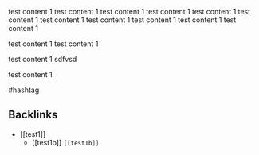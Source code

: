 test content 1 test content 1 test content 1 test content 1 test content 1 test content 1 test content 1 test content 1 test content 1 test content 1 test content 1 

test content 1 test content 1 

test content 1 sdfvsd

test content 1 


#hashtag

## Backlinks
* [[test1]]
	* [[test1b]] `[[test1b]]`

